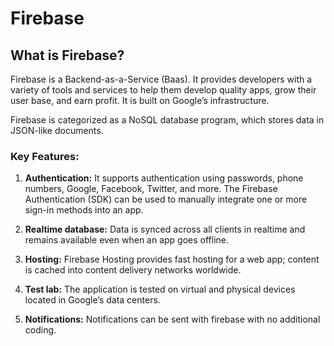 # Firebase

## What is Firebase?

Firebase is a Backend-as-a-Service (Baas). It provides developers with a variety of tools and services to help them develop quality apps, grow their user base, and earn profit. It is built on Google’s infrastructure.

Firebase is categorized as a NoSQL database program, which stores data in JSON-like documents.

### Key Features:

1. **Authentication:**
   It supports authentication using passwords, phone numbers, Google, Facebook, Twitter, and more. The Firebase Authentication (SDK) can be used to manually integrate one or more sign-in methods into an app.

2. **Realtime database:**
   Data is synced across all clients in realtime and remains available even when an app goes offline.

3. **Hosting:**
   Firebase Hosting provides fast hosting for a web app; content is cached into content delivery networks worldwide.

4. **Test lab:**
   The application is tested on virtual and physical devices located in Google’s data centers.

5. **Notifications:**
   Notifications can be sent with firebase with no additional coding.
